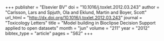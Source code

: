 +++
publisher = "Elsevier BV"
doi = "10.1016/j.toxlet.2012.03.243"
author = "Carlsson, Lars and Spjuth, Ola and Eklund, Martin and Boyer, Scott"
url_html = "http://dx.doi.org/10.1016/j.toxlet.2012.03.243"
journal = "Toxicology Letters"
title = "Model building in Bioclipse Decision Support applied to open datasets"
month = "jun"
volume = "211"
year = "2012"
bibtex_type = "article"
pages = "S62"
+++

